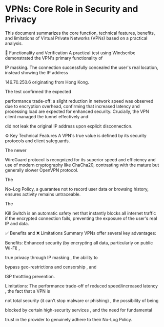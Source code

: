 # VPNs: Core Role in Security and Privacy
This document summarizes the core function, technical features, benefits, and limitations of Virtual Private Networks (VPNs) based on a practical analysis.


🔑 Functionality and Verification
A practical test using Windscribe demonstrated the VPN's primary functionality of 

IP masking. The connection successfully concealed the user's real location, instead showing the IP address 


146.70.250.6 originating from Hong Kong.


The test confirmed the expected 

performance trade-off: a slight reduction in network speed was observed due to encryption overhead, confirming that increased latency and processing load are expected for enhanced security. Crucially, the VPN client managed the tunnel effectively and 


did not leak the original IP address upon explicit disconnection.

⚙️ Key Technical Features
A VPN's true value is defined by its security protocols and client safeguards.


The newer 

WireGuard protocol is recognized for its superior speed and efficiency and use of modern cryptography like ChaCha20, contrasting with the mature but generally slower OpenVPN protocol.

The 

No-Log Policy, a guarantee not to record user data or browsing history, ensures activity remains untraceable.

The 

Kill Switch is an automatic safety net that instantly blocks all internet traffic if the encrypted connection fails, preventing the exposure of the user's real IP and data.

✅ Benefits and ❌ Limitations Summary
VPNs offer several key advantages:


Benefits: Enhanced security (by encrypting all data, particularly on public Wi-Fi) , 

true privacy through IP masking , the ability to 

bypass geo-restrictions and censorship , and 

ISP throttling prevention.


Limitations: The performance trade-off of reduced speed/increased latency , the fact that a VPN is 

not total security (it can't stop malware or phishing) , the possibility of being 

blocked by certain high-security services , and the need for fundamental 

trust in the provider to genuinely adhere to their No-Log Policy.
